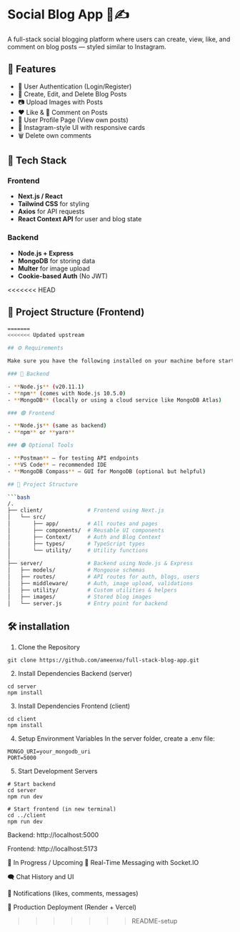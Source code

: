 # Social Blog App 📸✍️

A full-stack social blogging platform where users can create, view, like, and comment on blog posts — styled similar to Instagram.

## 🚀 Features

- 🔐 User Authentication (Login/Register)
- 📝 Create, Edit, and Delete Blog Posts
- 📷 Upload Images with Posts
- ❤️ Like & 💬 Comment on Posts
- 👤 User Profile Page (View own posts)
- 🎨 Instagram-style UI with responsive cards
- 🗑 Delete own comments

## 🧱 Tech Stack

### Frontend

- **Next.js / React**
- **Tailwind CSS** for styling
- **Axios** for API requests
- **React Context API** for user and blog state

### Backend

- **Node.js + Express**
- **MongoDB** for storing data
- **Multer** for image upload
- **Cookie-based Auth** (No JWT)

<<<<<<< HEAD
## 📂 Project Structure (Frontend)

```bash
=======
<<<<<<< Updated upstream

## ⚙️ Requirements

Make sure you have the following installed on your machine before starting the project:

### 🔵 Backend

- **Node.js** (v20.11.1)
- **npm** (comes with Node.js 10.5.0)
- **MongoDB** (locally or using a cloud service like MongoDB Atlas)

### 🟣 Frontend

- **Node.js** (same as backend)
- **npm** or **yarn**

### 🟠 Optional Tools

- **Postman** – for testing API endpoints
- **VS Code** – recommended IDE
- **MongoDB Compass** – GUI for MongoDB (optional but helpful)

## 📂 Project Structure

```bash
/.
├── client/              # Frontend using Next.js
│   └── src/
│       ├── app/         # All routes and pages
│       ├── components/  # Reusable UI components
│       ├── Context/     # Auth and Blog Context
│       ├── types/       # TypeScript types
│       └── utility/     # Utility functions
│
├── server/              # Backend using Node.js & Express
│   ├── models/          # Mongoose schemas
│   ├── routes/          # API routes for auth, blogs, users
│   ├── middleware/      # Auth, image upload, validations
│   ├── utility/         # Custom utilities & helpers
│   ├── images/          # Stored blog images
│   └── server.js        # Entry point for backend

```

## 🛠️ installation

1. Clone the Repository

```
git clone https://github.com/ameenxo/full-stack-blog-app.git
```

2. Install Dependencies Backend (server)

```
cd server
npm install
```

3. Install Dependencies Frontend (client)

```
cd client
npm install
```

4. Setup Environment Variables
   In the server folder, create a .env file:

```
MONGO_URI=your_mongodb_uri
PORT=5000
```

5. Start Development Servers

```
# Start backend
cd server
npm run dev

# Start frontend (in new terminal)
cd ../client
npm run dev
```

Backend: http://localhost:5000

Frontend: http://localhost:5173

🧪 In Progress / Upcoming
🔄 Real-Time Messaging with Socket.IO

🗨️ Chat History and UI

🔔 Notifications (likes, comments, messages)

🚀 Production Deployment (Render + Vercel)
>>>>>>> README-setup

